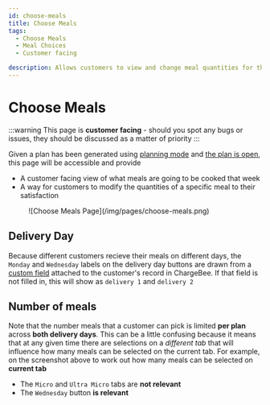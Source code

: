 ```yaml
---
id: choose-meals
title: Choose Meals
tags:
  - Choose Meals
  - Meal Choices
  - Customer facing

description: Allows customers to view and change meal quantities for the upcoming cook
---
```


# Choose Meals

:::warning
This page is **customer facing** - should you spot any bugs or issues, they should be discussed as a matter of priority
:::

Given a plan has been generated using [planning mode](./recipes.md#planning-mode) and [the plan is open](../Faq/is-the-plan-open-or-closed.md), this page will be accessible and provide

- A customer facing view of what meals are going to be cooked that week
- A way for customers to modify the quantities of a specific meal to their satisfaction

<figure>
![Choose Meals Page](/img/pages/choose-meals.png)
</figure>

## Delivery Day

Because different customers recieve their meals on different days, the `Monday` and `Wednesday` labels on the delivery day buttons are drawn from a [custom field](../Technical%20Documentation/integration-with-chargebee.md#data-model) attached to the customer's record in ChargeBee. If that field is not filled in, this will show as `delivery 1` and `delivery 2`

## Number of meals

Note that the number meals that a customer can pick is limited **per plan** across **both delivery days**. This can be a little confusing because it means that at any given time there are selections on a _different tab_ that will influence how many meals can be selected on the current tab. For example, on the screenshot above to work out how many meals can be selected on **current tab**

- The `Micro` and `Ultra Micro` tabs are **not relevant**
- The `Wednesday` button **is relevant**
